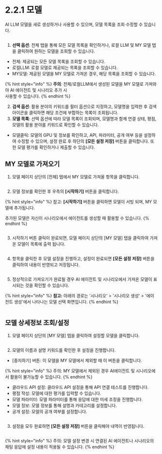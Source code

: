 # 2.2.1 모델

AI LLM 모델을 새로 생성하거나 사용할 수 있으며, 모델 목록을  조회·수정할 수 있습니다.

<figure><img src="../../.gitbook/assets/image (411).png" alt=""><figcaption></figcaption></figure>

1. **선택 옵션**: 전체 탭을 통해 모든 모델 목록을 확인하거나, 로컬 LLM 및 MY 모델 탭을 클릭하여 원하는 모델을 조회할 수 있습니다.

* 전체: 제공되는 모든 모델 목록을 조회할 수 있습니다.
* 로컬LLM: 로컬 모델로 제공되는 목록을 조회할 수 있습니다.
* MY모델: 제공된 모델을 MY 모델로 가져온 경우, 해당 목록을 조회할 수 있습니다.

{% hint style="info" %}
**주의**: 전체/로컬LLM에서 생성된 모델을 MY 모델로 가져와야 AI 에이전트 및 시나리오 추가 시 \
사용할 수 있습니다.
{% endhint %}

2. **검색 옵션**: 활용 분야의 키워드를 필터 옵션으로 지정하고, 모델명을 입력한 후 검색 아이콘을 클릭하면 해당 조건에 부합하는 목록이 조회됩니다.
3. **모델 목록**: 선택 옵션에 따라 모델 목록이 조회되며, 모델명과 함께 연결 상태, 평점, 모델의 활용 분야를 키워드로 확인할 수 있습니다.

* 모델클릭: 모델의 GPU 및 정보를 확인하고, API, 파라미터, 공개 여부 등을 설정하여 수정할 수 있으며, 설정 완료 후 하단의 **\[모든 설정 저장]** 버튼을 클릭합니다. 또한 모델 평가를 확인하거나 제출할 수 있습니다.



## **MY 모델로 가져오기**

1. 모델 페이지 상단의 \[전체] 탭에서 MY 모델로 가져올 항목을 클릭합니다.

<div align="left"><figure><img src="../../.gitbook/assets/image (413).png" alt=""><figcaption></figcaption></figure></div>

2. 모델 정보를 확인한 후 우측의 **\[시작하기]** 버튼을 클릭합니다.

{% hint style="info" %}
참고: **\[시작하기]** 버튼을 클릭하면 모델이 서빙 되며, MY 모델에 추가됩니다.&#x20;

추가된 모델은 자신이 시나리오에서 에이전트를 생성할 때 활용할 수 있습니다.
{% endhint %}

<figure><img src="../../.gitbook/assets/image (30).png" alt=""><figcaption></figcaption></figure>

3. 시작하기 버튼 클릭이 완료되면, 모델 페이지 상단의 \[MY 모델] 탭을 클릭하여 가져온 모델이 목록에 출력 됩니다.

<div align="left"><figure><img src="../../.gitbook/assets/image (417).png" alt=""><figcaption></figcaption></figure></div>

4. 항목을 클릭한 후 모델 설정을 진행하고, 설정이 완료되면 **\[모든 설정 저장]** 버튼을 클릭하여 내용이 반영되고 저장됩니다.

<figure><img src="../../.gitbook/assets/image (33).png" alt=""><figcaption></figcaption></figure>

5. 정상적으로 가져오기가 완료될 경우 AI 에이전트 및 시나리오에서 가져온 모델이 표시되는 것을 확인할 수 있습니다.

{% hint style="info" %}
**참고:** 아래의 경로는 '시나리오' > '시나리오 생성' > '에이전트 생성'에서 나타나는 모델 선택 화면입니다.
{% endhint %}

<div align="left"><figure><img src="../../.gitbook/assets/image (34).png" alt=""><figcaption></figcaption></figure></div>



## **모델 상세정보 조회/설정**

1. 모델 페이지 상단의 \[MY 모델] 탭을 클릭하여 설정할 모델을 클릭합니다.

<div align="left"><figure><img src="../../.gitbook/assets/image (418).png" alt=""><figcaption></figcaption></figure></div>

2. 모델의 이름과 설명 키워드를 확인한 후 설정을 진행합니다.

* \[중지하기] 버튼: 이 모델을 MY 모델에서 제외할 때 이 버튼을 클릭합니다.

{% hint style="info" %}
주의: MY 모델에서 제외된 경우 AI에이전트 및 시나리오에서 활용이 불가능할 수 있습니다.
{% endhint %}

* 클라우드 API 설정: 클라우드 API 설정을 통해 API 연결 테스트를 진행합니다.
* 평점 작성: 모델에 대한 평가를 입력할 수 있습니다.
* 모델 파라미터:  모델 파라미터를 통해 응답에 대한 미세 조정을 진행합니다.
* 모델 정보: 모델 정보를 통해 설명과 카테고리를 설정합니다.
* 공개 설정: 모델의 공개 여부를 설정합니다.

<figure><img src="../../.gitbook/assets/image (24).png" alt=""><figcaption></figcaption></figure>

3. 설정을 모두 완료하면 **\[모든 설정 저장]** 버튼을 클릭해야 내역이 반영됩니다.

<div align="left"><figure><img src="../../.gitbook/assets/image (27).png" alt=""><figcaption></figcaption></figure></div>

{% hint style="info" %}
주의: 모델 설정 변경 시 연결된  AI 에이전트나 시나리오의 채팅 응답에 설정 내용이 적용될 수 있습니다.
{% endhint %}
